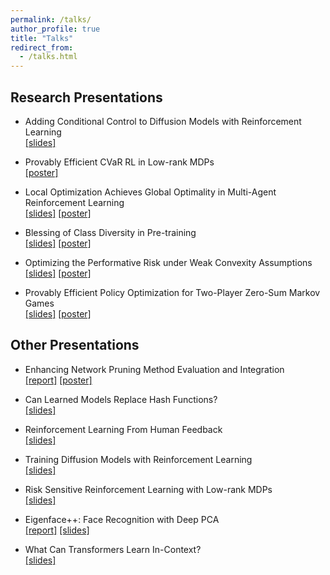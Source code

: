 ```yaml
---
permalink: /talks/
author_profile: true
title: "Talks"
redirect_from:
  - /talks.html
---
```


## Research Presentations

* Adding Conditional Control to Diffusion Models with Reinforcement Learning  
[[slides]](<https://yulaizhao.com/files/slides_adding-control.pdf>)

* Provably Efficient CVaR RL in Low-rank MDPs  
[[poster]](<https://yulaizhao.com/files/poster_risk.pdf>)

* Local Optimization Achieves Global Optimality in Multi-Agent Reinforcement Learning  
[[slides]](<https://yulaizhao.com/files/slides_localpgt.pdf>) [[poster]](<https://yulaizhao.com/files/poster_localpgt.pdf>)

* Blessing of Class Diversity in Pre-training  
[[slides]](<https://yulaizhao.com/files/slides_blessing.pdf>) [[poster]](<https://yulaizhao.com/files/poster_blessing.pdf>)

* Optimizing the Performative Risk under Weak Convexity Assumptions  
[[slides]](<https://yulaizhao.com/files/slides_optml.pdf>) [[poster]](<https://yulaizhao.com/files/poster_optml.pdf>)

* Provably Efficient Policy Optimization for Two-Player Zero-Sum Markov Games  
[[slides]](<https://yulaizhao.com/files/slides_pgt.pdf>) [[poster]](<https://yulaizhao.com/files/poster_pgt.pdf>)

## Other Presentations

* Enhancing Network Pruning Method Evaluation and Integration  
[[report]](<https://yulaizhao.com/files/report_COS598D_final.pdf>) [[poster]](<https://yulaizhao.com/files/poster_COS598D_final.pdf>)

* Can Learned Models Replace Hash Functions?  
[[slides]](<https://yulaizhao.com/files/slides_LMHashing.pdf>)

* Reinforcement Learning From Human Feedback  
[[slides]](<https://yulaizhao.com/files/slides_RLHF.pdf>)

* Training Diffusion Models with Reinforcement Learning  
[[slides]](<https://yulaizhao.com/files/slides_training_diffusion_RL.pdf>)

* Risk Sensitive Reinforcement Learning with Low-rank MDPs  
[[slides]](<https://yulaizhao.com/files/slides_riskRL.pdf>)  

* Eigenface++: Face Recognition with Deep PCA  
[[report]](<https://yulaizhao.com/files/report_ECE571_final.pdf>) [[slides]](<https://yulaizhao.com/files/slides_ECE571_final.pdf>)

* What Can Transformers Learn In-Context?  
[[slides]](<https://yulaizhao.com/files/slides_in_context_learning.pdf>)
